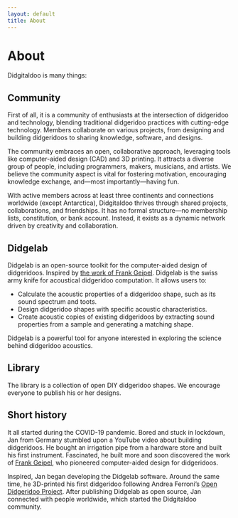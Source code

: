 ```yaml
---
layout: default
title: About
---
```

# About

Didgitaldoo is many things:

## Community

First of all, it is a community of enthusiasts at the intersection of didgeridoo and technology, blending traditional didgeridoo practices with cutting-edge technology. Members collaborate on various projects, from designing and building didgeridoos to sharing knowledge, software, and designs. 

The community embraces an open, collaborative approach, leveraging tools like computer-aided design (CAD) and 3D printing. It attracts a diverse group of people, including programmers, makers, musicians, and artists. We believe the community aspect is vital for fostering motivation, encouraging knowledge exchange, and—most importantly—having fun.

With active members across at least three continents and connections worldwide (except Antarctica), Didgitaldoo thrives through shared projects, collaborations, and friendships. It has no formal structure—no membership lists, constitution, or bank account. Instead, it exists as a dynamic network driven by creativity and collaboration.

## Didgelab

Didgelab is an open-source toolkit for the computer-aided design of didgeridoos. Inspired by <a href="https://www.didgeridoo-physik.de/">the work of Frank Geipel</a>. Didgelab is the swiss army knife for acoustical didgeridoo computation. It allows users to:

* Calculate the acoustic properties of a didgeridoo shape, such as its sound spectrum and toots.
* Design didgeridoo shapes with specific acoustic characteristics.
* Create acoustic copies of existing didgeridoos by extracting sound properties from a sample and generating a matching shape.

Didgelab is a powerful tool for anyone interested in exploring the science behind didgeridoo acoustics.

## Library

The library is a collection of open DIY didgeridoo shapes. We encourage everyone to publish his or her designs.

## Short history

It all started during the COVID-19 pandemic. Bored and stuck in lockdown, Jan from Germany stumbled upon a YouTube video about building didgeridoos. He bought an irrigation pipe from a hardware store and built his first instrument. Fascinated, he built more and soon discovered the work of <a href="https://www.didgeridoo-physik.de/">Frank Geipel</a>, who pioneered computer-aided design for didgeridoos.

Inspired, Jan began developing the Didgelab software. Around the same time, he 3D-printed his first didgeridoo following Andrea Ferroni’s <a href="https://www.windproject.it/open-didgeridoo/">Open Didgeridoo Project</a>. After publishing Didgelab as open source, Jan connected with people worldwide, which started the Didgitaldoo community.

